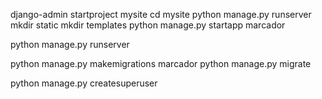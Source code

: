 django-admin startproject mysite
cd mysite
python manage.py runserver
mkdir static
mkdir templates
python manage.py startapp marcador

python manage.py runserver

python manage.py makemigrations marcador
python manage.py migrate

python manage.py createsuperuser
